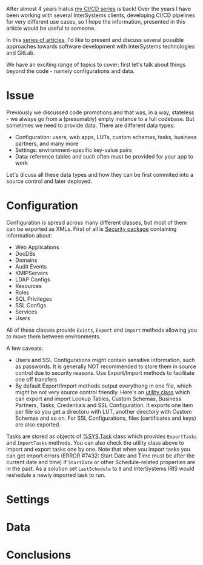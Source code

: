 After almost 4 years hiatus [my CI/CD series](https://community.intersystems.com/post/continuous-delivery-your-intersystems-solution-using-gitlab-index) is back! Over the years I have been working with several InterSystems clients, developing CI/CD pipelines for very different use cases, so I hope the information, presented in this article would be useful to someone.

In this [series of articles](https://community.intersystems.com/post/continuous-delivery-your-intersystems-solution-using-gitlab-index), I'd like to present and discuss several possible approaches towards software development with InterSystems technologies and GitLab. 

We have an exciting range of topics to cover: first let's talk about things beyond the code - namely configurations and data.


# Issue

Previously we discussed code promotions and that was, in a way, stateless - we always go from a (presumably) empty instance to a full codebase. But sometimes we need to provide data. There are different data types:

- Configuration: users, web apps, LUTs, custom schemas, tasks, business partners, and many more
- Settings: environment-specific key-value pairs
- Data: reference tables and such often must be provided for your app to work

Let's dicuss all these data types and how they can be first commited into a source control and later deployed.

# Configuration

Configuration is spread across many different classes, but most of them can be exported as XMLs. First of all is [Security package](https://docs.intersystems.com/irislatest/csp/documatic/%25CSP.Documatic.cls?LIBRARY=%25SYS&PACKAGE=Security) containing information about:

- Web Applications
- DocDBs
- Domains
- Audit Events
- KMIPServers
- LDAP Configs
- Resources
- Roles
- SQL Privileges
- SSL Configs
- Services
- Users

All of these classes provide `Exists`, `Export` and `Import` methods allowing you to move them between environments.

A few caveats:

- Users and SSL Configurations might contain sensitive information, such as passwords. It is generally NOT recommended to store them in source control due to security reasons. Use Export/Import methods to facilitate one off transfers
- By default Export/Import methods output everythong in one file, which might be not very source control friendly. Here's an [utility class](https://gist.github.com/eduard93/3a9abdb2eb150a456191bf387c1fc0c3) which can export and import Lookup Tables, Custom Schemas, Business Partners, Tasks, Credentials and SSL Configuration. It exports one item per file so you get a directoru with LUT, another directory with Custom Schemas and so on. For SSL Configurations, files (certificates and keys) are also exported.

Tasks are stored as objects of [%SYS.Task](https://docs.intersystems.com/irislatest/csp/documatic/%25CSP.Documatic.cls?LIBRARY=%25SYS&CLASSNAME=%25SYS.Task) class which provides `ExportTasks` and `ImportTasks` methods. You can also check the utility class above to import and export tasks one by one. Note that when you import  tasks you can get import errors (ERROR #7432: Start Date and Time must be after the current date and time) if `StartDate` or other Schedule-related properties are in the past. As a solution set `LastSchedule` to `0` and InterSystems IRIS would reshedule a newly imported task to run.

# Settings

# Data


# Conclusions
